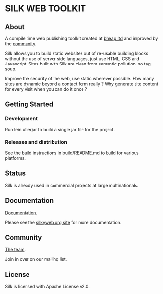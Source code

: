 # SILK WEB TOOLKIT

## About

A compile time web publishing toolkit created at [bheap ltd](http://www.bheap.co.uk/) and improved by the [community](http://www.silkyweb.org/community.html).

Silk allows you to build static websites out of re-usable building blocks without the use of server side languages, just use HTML, CSS and Javascript.  Sites built with Silk are clean from semantic pollution, no tag soup.

Improve the security of the web, use static wherever possible.  How many sites are dynamic beyond a contact form really ?  Why generate site content for every visit when you can do it once ?


## Getting Started

### Development

Run lein uberjar to build a single jar file for the project.

### Releases and distribution

See the build instructions in build/README.md to build for various platforms.


## Status

Silk is already used in commercial projects at large multinationals.


## Documentation

[Documentation](http://www.silkyweb.org/documentation.html).

Please see the [silkyweb.org site](http://www.silkyweb.org/) for more documentation.


## Community

[The team](http://www.silkyweb.org/community.html).

Join in over on our <a href="http://groups.google.com/group/silk-user">mailing list</a>.


## License

Silk is licensed with Apache License v2.0.
